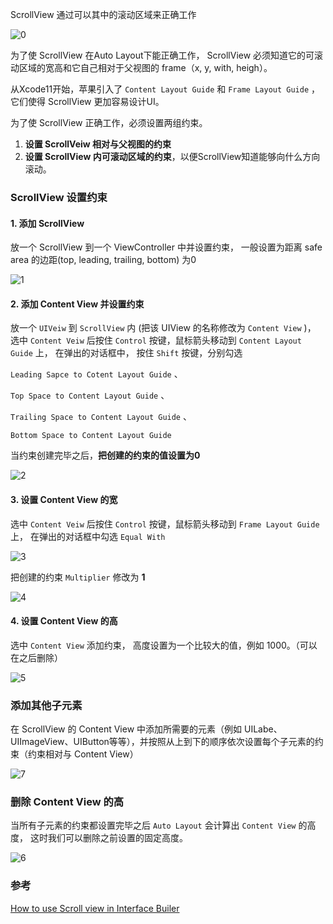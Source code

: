 

ScrollView 通过可以其中的滚动区域来正确工作

![0](./images/0.png)



为了使 ScrollView 在Auto Layout下能正确工作， ScrollView 必须知道它的可滚动区域的宽高和它自己相对于父视图的 frame（x, y, with, heigh）。

从Xcode11开始，苹果引入了 `Content Layout Guide`  和 `Frame Layout Guide` ，它们使得 ScrollView 更加容易设计UI。 

为了使 ScrollView 正确工作，必须设置两组约束。

1. **设置 ScrollVeiw 相对与父视图的约束**
2. **设置 ScrollView 内可滚动区域的约束**，以便ScrollView知道能够向什么方向滚动。





### ScrollView 设置约束

#### 1. 添加 ScrollView 

放一个 ScrollView 到一个 ViewController 中并设置约束， 一般设置为距离 safe area 的边距(top, leading, trailing, bottom) 为0

![1](./images/1.png)



#### 2. 添加 Content View 并设置约束



放一个 `UIVeiw` 到 `ScrollView` 内 (把该 UIView 的名称修改为 `Content View` )， 选中 `Content Veiw` 后按住 `Control` 按键，鼠标箭头移动到 `Content Layout Guide` 上， 在弹出的对话框中， 按住 `Shift` 按键，分别勾选

 `Leading Sapce to Cotent Layout Guide` 、

`Top Space to Content Layout Guide` 、

`Trailing Space to Content Layout Guide` 、

`Bottom Space to Content Layout Guide` 

当约束创建完毕之后，**把创建的约束的值设置为0**

![2](./images/2.png)





#### 3. 设置 Content View 的宽

选中 `Content Veiw` 后按住 `Control` 按键，鼠标箭头移动到 `Frame Layout Guide` 上， 在弹出的对话框中勾选 `Equal With` 

![3](./images/3.png)



把创建的约束 `Multiplier` 修改为 **1**

![4](./images/4.png)



#### 4. 设置 Content View 的高



选中 `Content View` 添加约束， 高度设置为一个比较大的值，例如 1000。（可以在之后删除）

![5](./images/5.png)



### 添加其他子元素



在 ScrollView 的 Content View 中添加所需要的元素（例如 UILabe、UIImageView、UIButton等等），并按照从上到下的顺序依次设置每个子元素的约束（约束相对与 Content View）

![7](./images/7.png)



### 删除 Content View 的高

当所有子元素的约束都设置完毕之后 `Auto Layout` 会计算出 `Content View` 的高度， 这时我们可以删除之前设置的固定高度。

![6](./images/6.png)



### 参考

[How to use Scroll view in Interface Builer](https://fluffy.es/scrollview-storyboard-xcode-11/#structure)

